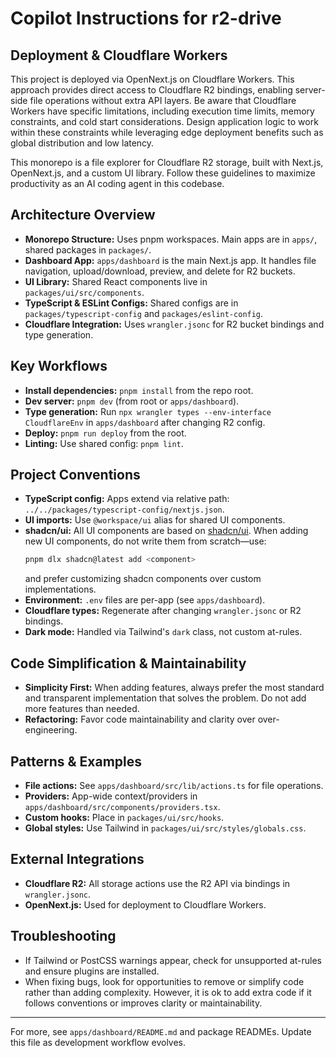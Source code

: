 # Copilot Instructions for r2-drive

## Deployment & Cloudflare Workers
This project is deployed via OpenNext.js on Cloudflare Workers. This approach provides direct access to Cloudflare R2 bindings, enabling server-side file operations without extra API layers. Be aware that Cloudflare Workers have specific limitations, including execution time limits, memory constraints, and cold start considerations. Design application logic to work within these constraints while leveraging edge deployment benefits such as global distribution and low latency.

This monorepo is a file explorer for Cloudflare R2 storage, built with Next.js, OpenNext.js, and a custom UI library. Follow these guidelines to maximize productivity as an AI coding agent in this codebase.

## Architecture Overview
- **Monorepo Structure:** Uses pnpm workspaces. Main apps are in `apps/`, shared packages in `packages/`.
- **Dashboard App:** `apps/dashboard` is the main Next.js app. It handles file navigation, upload/download, preview, and delete for R2 buckets.
- **UI Library:** Shared React components live in `packages/ui/src/components`.
- **TypeScript & ESLint Configs:** Shared configs are in `packages/typescript-config` and `packages/eslint-config`.
- **Cloudflare Integration:** Uses `wrangler.jsonc` for R2 bucket bindings and type generation.

## Key Workflows
- **Install dependencies:** `pnpm install` from the repo root.
- **Dev server:** `pnpm dev` (from root or `apps/dashboard`).
- **Type generation:** Run `npx wrangler types --env-interface CloudflareEnv` in `apps/dashboard` after changing R2 config.
- **Deploy:** `pnpm run deploy` from the root.
- **Linting:** Use shared config: `pnpm lint`.


## Project Conventions
- **TypeScript config:** Apps extend via relative path: `../../packages/typescript-config/nextjs.json`.
- **UI imports:** Use `@workspace/ui` alias for shared UI components.
- **shadcn/ui:** All UI components are based on [shadcn/ui](https://ui.shadcn.com/). When adding new UI components, do not write them from scratch—use:
	```bash
	pnpm dlx shadcn@latest add <component>
	```
	and prefer customizing shadcn components over custom implementations.
- **Environment:** `.env` files are per-app (see `apps/dashboard`).
- **Cloudflare types:** Regenerate after changing `wrangler.jsonc` or R2 bindings.
- **Dark mode:** Handled via Tailwind's `dark` class, not custom at-rules.

## Code Simplification & Maintainability
- **Simplicity First:** When adding features, always prefer the most standard and transparent implementation that solves the problem. Do not add more features than needed.
- **Refactoring:** Favor code maintainability and clarity over over-engineering.


## Patterns & Examples
- **File actions:** See `apps/dashboard/src/lib/actions.ts` for file operations.
- **Providers:** App-wide context/providers in `apps/dashboard/src/components/providers.tsx`.
- **Custom hooks:** Place in `packages/ui/src/hooks`.
- **Global styles:** Use Tailwind in `packages/ui/src/styles/globals.css`.

## External Integrations
- **Cloudflare R2:** All storage actions use the R2 API via bindings in `wrangler.jsonc`.
- **OpenNext.js:** Used for deployment to Cloudflare Workers.

## Troubleshooting
- If Tailwind or PostCSS warnings appear, check for unsupported at-rules and ensure plugins are installed.
- When fixing bugs, look for opportunities to remove or simplify code rather than adding complexity. However, it is ok to add extra code if it follows conventions or improves clarity or maintainability.

---

For more, see `apps/dashboard/README.md` and package READMEs. Update this file as development workflow evolves.
